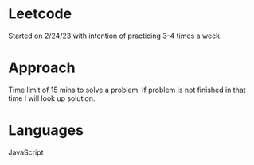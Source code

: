 # Leetcode
Started on 2/24/23 with intention of practicing 3-4 times a week. 

# Approach
Time limit of 15 mins to solve a problem. If problem is not finished in that time I will look up solution. 

# Languages
JavaScript
